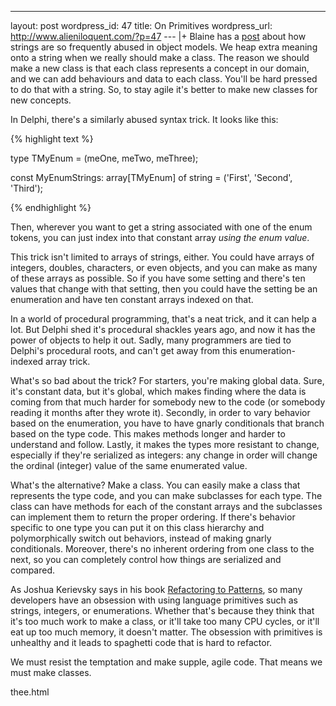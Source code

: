 --- 
layout: post
wordpress_id: 47
title: On Primitives
wordpress_url: http://www.alieniloquent.com/?p=47
--- |+
Blaine has a [post][1] about how strings are so frequently abused in object
models. We heap extra meaning onto a string when we really should make a
class. The reason we should make a new class is that each class represents a
concept in our domain, and we can add behaviours and data to each class.
You'll be hard pressed to do that with a string. So, to stay agile it's better
to make new classes for new concepts.

In Delphi, there's a similarly abused syntax trick. It looks like this:

{% highlight text %}

type TMyEnum = (meOne, meTwo, meThree);

const MyEnumStrings: array[TMyEnum] of string = ('First', 'Second', 'Third');

{% endhighlight %}

Then, wherever you want to get a string associated with one of the enum
tokens, you can just index into that constant array _using the enum value_.

This trick isn't limited to arrays of strings, either. You could have arrays
of integers, doubles, characters, or even objects, and you can make as many of
these arrays as possible. So if you have some setting and there's ten values
that change with that setting, then you could have the setting be an
enumeration and have ten constant arrays indexed on that.

In a world of procedural programming, that's a neat trick, and it can help a
lot. But Delphi shed it's procedural shackles years ago, and now it has the
power of objects to help it out. Sadly, many programmers are tied to Delphi's
procedural roots, and can't get away from this enumeration-indexed array
trick.

What's so bad about the trick? For starters, you're making global data. Sure,
it's constant data, but it's global, which makes finding where the data is
coming from that much harder for somebody new to the code (or somebody reading
it months after they wrote it). Secondly, in order to vary behavior based on
the enumeration, you have to have gnarly conditionals that branch based on the
type code. This makes methods longer and harder to understand and follow.
Lastly, it makes the types more resistant to change, especially if they're
serialized as integers: any change in order will change the ordinal (integer)
value of the same enumerated value.

What's the alternative? Make a class. You can easily make a class that
represents the type code, and you can make subclasses for each type. The class
can have methods for each of the constant arrays and the subclasses can
implement them to return the proper ordering. If there's behavior specific to
one type you can put it on this class hierarchy and polymorphically switch out
behaviors, instead of making gnarly conditionals. Moreover, there's no
inherent ordering from one class to the next, so you can completely control
how things are serialized and compared.

As Joshua Kerievsky says in his book [Refactoring to Patterns][2], so many
developers have an obsession with using language primitives such as strings,
integers, or enumerations. Whether that's because they think that it's too
much work to make a class, or it'll take too many CPU cycles, or it'll eat up
too much memory, it doesn't matter. The obsession with primitives is unhealthy
and it leads to spaghetti code that is hard to refactor.

We must resist the temptation and make supple, agile code. That means we must
make classes.

   [1]: http://www.blainebuxton.com/weblog/2006/02/string-how-i-loathe-
thee.html

   [2]: http://www.amazon.com/gp/product/0321213351/

